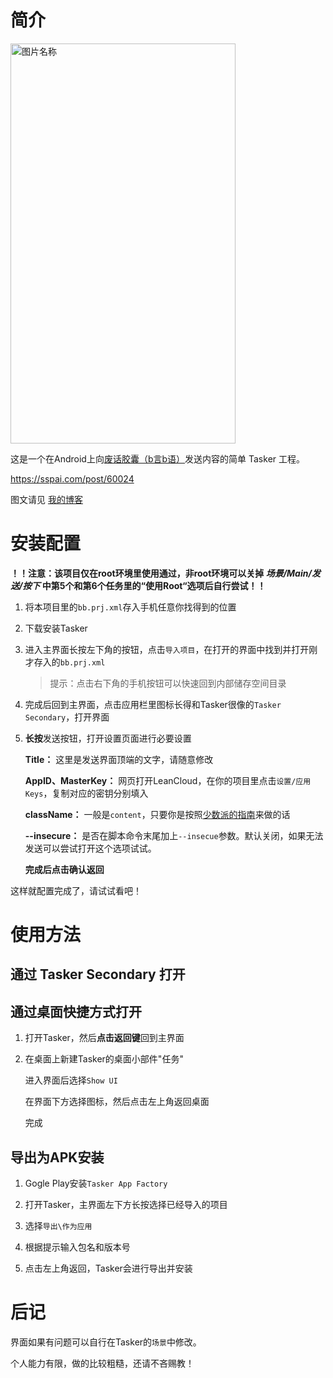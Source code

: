 # 简介

<img src="https://i.loli.net/2020/04/22/Hy7kwJL8FDr6I5O.png" width = "360" height = "640" alt="图片名称" align=center />

这是一个在Android上向[废话胶囊（b言b语）](https://github.com/daibor/nonsense.fun)发送内容的简单 Tasker 工程。

https://sspai.com/post/60024

图文请见 [我的博客](https://jimlee2002.github.io/posts/4394c3fa.html)

# 安装配置

**！！注意：该项目仅在root环境里使用通过，非root环境可以关掉 *场景/Main/发送/按下* 中第5个和第6个任务里的“使用Root“选项后自行尝试！！**

1. 将本项目里的``bb.prj.xml``存入手机任意你找得到的位置

2. 下载安装Tasker

3. 进入主界面长按左下角的按钮，点击`导入项目`，在打开的界面中找到并打开刚才存入的`bb.prj.xml`

   > 提示：点击右下角的手机按钮可以快速回到内部储存空间目录
   >
   
4. 完成后回到主界面，点击应用栏里图标长得和Tasker很像的`Tasker Secondary`，打开界面

5. **长按**发送按钮，打开设置页面进行必要设置

   **Title：** 这里是发送界面顶端的文字，请随意修改

   **AppID、MasterKey：** 网页打开LeanCloud，在你的项目里点击``设置/应用Keys``，复制对应的密钥分别填入

   **className：** 一般是`content`，只要你是按照[少数派的指南](https://sspai.com/post/60024)来做的话

   **--insecure：** 是否在脚本命令末尾加上`--insecue`参数。默认关闭，如果无法发送可以尝试打开这个选项试试。
   
   **完成后点击确认返回**

这样就配置完成了，请试试看吧！

# 使用方法

## 通过 Tasker Secondary 打开

## 通过桌面快捷方式打开

1. 打开Tasker，然后**点击返回键**回到主界面

2. 在桌面上新建Tasker的桌面小部件"任务"

   进入界面后选择`Show UI`

   在界面下方选择图标，然后点击左上角返回桌面

   完成

## 导出为APK安装

1. Gogle Play安装`Tasker App Factory`

2. 打开Tasker，主界面左下方长按选择已经导入的项目

3. 选择`导出\作为应用`

4. 根据提示输入包名和版本号

5. 点击左上角返回，Tasker会进行导出并安装

# 后记

界面如果有问题可以自行在Tasker的`场景`中修改。

个人能力有限，做的比较粗糙，还请不吝赐教！

